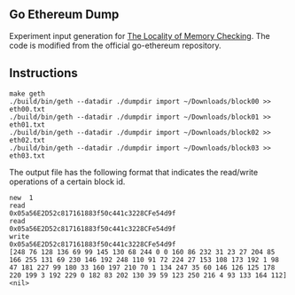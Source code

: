 ## Go Ethereum Dump
Experiment input generation for [The Locality of Memory Checking](https://eprint.iacr.org/2023/1358).
The code is modified from the official go-ethereum repository.

## Instructions
```
make geth
./build/bin/geth --datadir ./dumpdir import ~/Downloads/block00 >> eth00.txt
./build/bin/geth --datadir ./dumpdir import ~/Downloads/block01 >> eth01.txt
./build/bin/geth --datadir ./dumpdir import ~/Downloads/block02 >> eth02.txt
./build/bin/geth --datadir ./dumpdir import ~/Downloads/block03 >> eth03.txt
```
The output file has the following format that indicates the read/write operations of a certain block id.
```
new  1
read
0x05a56E2D52c817161883f50c441c3228CFe54d9f
read
0x05a56E2D52c817161883f50c441c3228CFe54d9f
write
0x05a56E2D52c817161883f50c441c3228CFe54d9f
[248 76 128 136 69 99 145 130 68 244 0 0 160 86 232 31 23 27 204 85 166 255 131 69 230 146 192 248 110 91 72 224 27 153 108 173 192 1 98 47 181 227 99 180 33 160 197 210 70 1 134 247 35 60 146 126 125 178 220 199 3 192 229 0 182 83 202 130 39 59 123 250 216 4 93 133 164 112] <nil>
```

